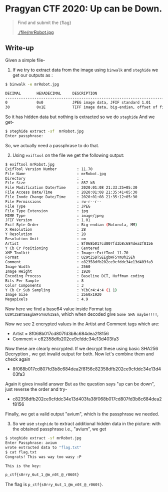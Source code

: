 # Pragyan CTF 2020: Up can be Down.


> Find and submit the {flag}
>
> [./file/mrRobot.jpg](mrRobot.jpg)

## Write-up
Given a simple file-

1. If we try to extract data from the image using `binwalk` and `steghide` we get our outputs as :
 
```bash
$ binwalk -e mrRobot.jpg 

DECIMAL       HEXADECIMAL     DESCRIPTION
--------------------------------------------------------------------------------
0             0x0             JPEG image data, JFIF standard 1.01
30            0x1E            TIFF image data, big-endian, offset of first image directory: 8

```
So it has hidden data but nothing is extracted so we do `steghide`
And we get-

```bash
$ steghide extract -sf  mrRobot.jpg
Enter passphrase:
```
So, we actually need a passphrase to do that.

2. Using `exiftool` on the file we get the following output:

```bash
$ exiftool mrRobot.jpg 
ExifTool Version Number         : 11.70
File Name                       : mrRobot.jpg
Directory                       : .
File Size                       : 857 kB
File Modification Date/Time     : 2020:01:08 21:33:25+05:30
File Access Date/Time           : 2020:01:08 21:35:41+05:30
File Inode Change Date/Time     : 2020:01:08 21:35:12+05:30
File Permissions                : rw-r--r--
File Type                       : JPEG
File Type Extension             : jpg
MIME Type                       : image/jpeg
JFIF Version                    : 1.01
Exif Byte Order                 : Big-endian (Motorola, MM)
X Resolution                    : 28
Y Resolution                    : 28
Resolution Unit                 : cm
Artist                          : 8f068b017cd807fd3b8c684dea2f8156
Y Cb Cr Positioning             : Centered
XMP Toolkit                     : Image::ExifTool 11.70
Format                          : U29tZSBTSEEgbWF5YmUhISEh
Comment                         : c82358dfb202ce9cfddc34e13d403fa3
Image Width                     : 2560
Image Height                    : 1920
Encoding Process                : Baseline DCT, Huffman coding
Bits Per Sample                 : 8
Color Components                : 3
Y Cb Cr Sub Sampling            : YCbCr4:4:4 (1 1)
Image Size                      : 2560x1920
Megapixels                      : 4.9

```
Now here we find a base64 value inside Format tag `U29tZSBTSEEgbWF5YmUhISEh`, which when decoded give `Some SHA maybe!!!!`,

Now we see 2 encrypted values in the Artist and Comment tags which are:

* Artist = 8f068b017cd807fd3b8c684dea2f8156
* Comment = c82358dfb202ce9cfddc34e13d403fa3

Now these are clearly encrypted. If we decrypt these using basic SHA256 Decryption , we get invalid output for both.
Now let's combine them and check again

* 8f068b017cd807fd3b8c684dea2f8156c82358dfb202ce9cfddc34e13d403fa3

Again it gives invalid answer
But as the question says "up can be down", just reverse the order and try-

* c82358dfb202ce9cfddc34e13d403fa38f068b017cd807fd3b8c684dea2f8156

Finally, we get a valid output "avium", which is the passphrase we needed.

3. So we use `steghide` to extract additional hidden data in the picture: with the obtained passphrase i.e., "avium", we get 


```bash
$ steghide extract -sf mrRobot.jpg
Enter Passphrase: avium
wrote extracted data to "flag.txt"
$ cat flag.txt
Congrats! This was way too wasy :P

This is the key:

p_ctf{s0rry_6ut_1_@m_n0t_@_r060t}
```

The flag is `p_ctf{s0rry_6ut_1_@m_n0t_@_r060t}`.

